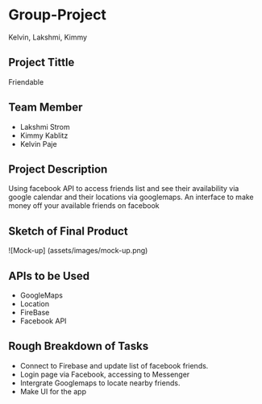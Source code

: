 # Group-Project
Kelvin, Lakshmi, Kimmy

## Project Tittle

Friendable

## Team Member
* Lakshmi Strom
* Kimmy Kablitz
* Kelvin Paje
  
## Project Description

Using facebook API to access friends list and see their availability via google calendar and their locations via googlemaps.
An interface to make money off your available friends on facebook

## Sketch of Final Product

![Mock-up] (assets/images/mock-up.png)

## APIs to be Used
* GoogleMaps
* Location
* FireBase
* Facebook API

## Rough Breakdown of Tasks

* Connect to Firebase and update list of facebook friends.
* Login page via Facebook, accessing to Messenger
* Intergrate Googlemaps to locate nearby friends.
* Make UI for the app
  



